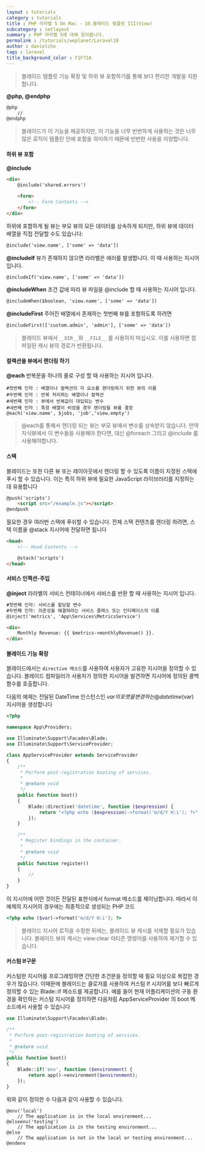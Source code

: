 ```yaml
---
layout : tutorials
category : tutorials
title : PHP 라라벨 5 On Mac - 10.블레이드 템플릿 III(View)
subcategory : setlayout
summary : PHP 라라벨 5에 대해 알아봅니다.
permalink : /tutorials/weplanet/Laravel10
author : danielcho
tags : laravel
title_background_color : F1F71A
---
```






> 블레이드 템플릿 기능 확장 및 하위 뷰 포함하기를 통해 보다 편리한 개발을 지원합니다.

**@php, @endphp**

```html
@php
    //
@endphp
```

>블레이드가 이 기능을 제공하지만, 이 기능을 너무 빈번하게 사용하는 것은 너무 많은 로직이 템플린 안에 포함을 의미하기 때문에 빈번한 사용을 지양합니다.

#### 하위 뷰 포함
**@include**

```html
<div>
    @include('shared.errors')

    <form>
        <!-- Form Contents -->
    </form>
</div>
```

하위에 포함하게 될 뷰는 부모 뷰의 모든 데이터를 상속하게 되지만, 하위 뷰에 데이터 배열을 직접 전달할 수도 있습니다:

```html
@include('view.name', ['some' => 'data'])
```

**@includeIf**
뷰가 존재하지 않으면 라라벨은 에러를 발생합니다. 이 때 사용하는 지시어 입니다.

```html
@includeIf('view.name', ['some' => 'data'])
```

**@includeWhen**
조건 값에 따라 뷰 파일을 @include 할 때 사용하는 지시어 입니다.

```html
@includeWhen($boolean, 'view.name', ['some' => 'data'])
```

**@includeFirst**
주어진 배열에서 존재하는 첫번째 뷰를 포함하도록 하려면

```html
@includeFirst(['custom.admin', 'admin'], ['some' => 'data'])
```

>블레이드 뷰에서 `__DIR__`와 `__FILE__` 를 사용하지 마십시오. 이를 사용하면 컴파일된 캐시 뷰의 경로가 반환됩니다.

#### 컬렉션을 뷰에서 렌더링 하기
**@each**
반복문을 하나의 줄로 구성 할 때 사용하는 지시어 입니다.

```
#첫번째 인자 : 배열이나 컬렉션의 각 요소를 렌더링하기 위한 뷰의 이름
#두번째 인자 : 반복 처리하는 배열이나 컬렉션
#세번째 인자 : 뷰에서 반복값이 대입되는 변수
#네번째 인자 : 특정 배열이 비었을 경우 렌더링될 뷰를 결정
@each('view.name', $jobs, 'job','view.empty')
```

>@each를 통해서 렌더링 되는 뷰는 부모 뷰에서 변수를 상속받지 않습니다. 만약 자식뷰에서 이 변수들을 사용해야 한다면, 대신 @foreach 그리고 @include 를 사용해야합니다.

#### 스텍
블레이드는 또한 다른 뷰 또는 레이아웃에서 렌더링 할 수 있도록 이름이 지정된 스택에 푸시 할 수 있습니다. 이는 특히 하위 뷰에 필요한 JavaScript 라이브러리를 지정하는 데 유용합니다

```html
@push('scripts')
    <script src="/example.js"></script>
@endpush
```

필요한 경우 여러번 스택에 푸쉬할 수 있습니다. 전체 스택 컨텐츠를 렌더링 하려면, 스택 이름을 @stack 지시어에 전달하면 됩니다

```html
<head>
    <!-- Head Contents -->

    @stack('scripts')
</head>
```

#### 서비스 인젝션-주입
**@inject**
라라벨의 서비스 컨테이너에서 서비스를 반환 할 때 사용하는 지시어 입니다.

```html
#첫번째 인자: 서비스를 할당할 변수
#두번째 인자: 의존성을 해결하려는 서비스 클래스 또는 인터페이스의 이름
@inject('metrics', 'App\Services\MetricsService')

<div>
    Monthly Revenue: {{ $metrics->monthlyRevenue() }}.
</div>
```

#### 블레이드 기능 확장
블레이드에서는 `directive 메소드`를 사용하여 사용자가 고유한 지시어을 정의할 수 있습니다.
블레이드 컴파일러가 사용자가 정의한 지시어을 발견하면 지시어에 정의된 콜백 함수를 호출합니다.

다음의 예제는 전달된 DateTime 인스턴스인 $var의 포맷을 변경하는 @datetime($var) 지시어을 생성합니다

```php
<?php

namespace App\Providers;

use Illuminate\Support\Facades\Blade;
use Illuminate\Support\ServiceProvider;

class AppServiceProvider extends ServiceProvider
{
    /**
     * Perform post-registration booting of services.
     *
     * @return void
     */
    public function boot()
    {
        Blade::directive('datetime', function ($expression) {
            return "<?php echo ($expression)->format('m/d/Y H:i'); ?>";
        });
    }

    /**
     * Register bindings in the container.
     *
     * @return void
     */
    public function register()
    {
        //
    }
}
```

이 지시어에 어떤 것이든 전달된 표현식에서 format 메소드를 체이닝합니다. 따라서 이 예제의 지시어의 경우에는 최종적으로 생성되는 PHP 코드

```php
<?php echo ($var)->format('m/d/Y H:i'); ?>
```

>블레이드 지시어 로직을 수정한 뒤에는, 블레이드 뷰 캐시를 삭제할 필요가 있습니다. 블레이드 뷰의 캐시는 view:clear 아티즌 명령어를 사용하여 제거할 수 있습니다.

#### 커스텀 If구문
커스텀한 지시어를 프로그래밍하면 간단한 조건문을 정의할 때 필요 이상으로 복잡한 경우가 많습니다. 이때문에 블레이드는 클로저를 사용하여 커스텀 If 시지어를 보다 빠르게 정의할 수 있는 Blade::if 메소드를 제공합니다. 예를 들어 현재 어플리케이션의 구동 환경을 확인하는 커스텀 지시어를 정의하면 다음처럼 AppServiceProvider 의 boot 메소드에서 사용할 수 있습니다

```php
use Illuminate\Support\Facades\Blade;

/**
 * Perform post-registration booting of services.
 *
 * @return void
 */
public function boot()
{
    Blade::if('env', function ($environment) {
        return app()->environment($environment);
    });
}
```

위와 같이 정의한 수 다음과 같이 사용할 수 있습니다.

```
@env('local')
    // The application is in the local environment...
@elseenv('testing')
    // The application is in the testing environment...
@else
    // The application is not in the local or testing environment...
@endenv
```

